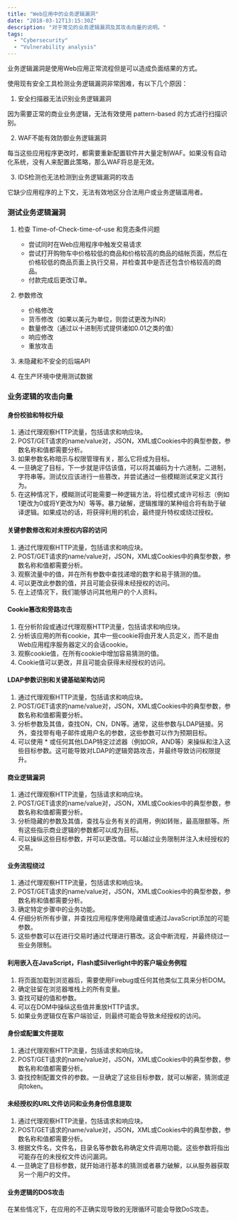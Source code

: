 ```yaml
---
title: "Web应用中的业务逻辑漏洞"
date: "2018-03-12T13:15:30Z"
description: "对于常见的业务逻辑漏洞及其攻击向量的说明。"
tags:
  - "Cybersecurity"
  - "Vulnerability analysis"
---
```



业务逻辑漏洞是使用Web应用正常流程但是可以造成负面结果的方式。

使用现有安全工具检测业务逻辑漏洞非常困难，有以下几个原因：
1. 安全扫描器无法识别业务逻辑漏洞

因为需要正常的商业业务逻辑，无法有效使用 pattern-based 的方式进行扫描识别。

2. WAF不能有效防御业务逻辑漏洞

每当这些应用程序更改时，都需要重新配置软件并大量定制WAF。如果没有自动化系统，没有人来配置此策略，那么WAF将总是无效。

3. IDS检测也无法检测到业务逻辑漏洞的攻击

它缺少应用程序的上下文，无法有效地区分合法用户或业务逻辑滥用者。

### 测试业务逻辑漏洞

1. 检查 Time-of-Check-time-of-use 和竞态条件问题
    * 尝试同时在Web应用程序中触发交易请求
    * 尝试打开购物车中价格较低的商品和价格较高的商品的结帐页面，然后在价格较低的商品页面上执行交易，并检查其中是否还包含价格较高的商品。
    * 付款完成后更改订单。

2. 参数修改
    * 价格修改
    * 货币修改（如果以美元为单位，则尝试更改为INR）
    * 数量修改（通过以十进制形式提供诸如0.01之类的值）
    * 响应修改
    * 重放攻击

3. 未隐藏和不安全的后端API
4. 在生产环境中使用测试数据

### 业务逻辑的攻击向量

#### 身份校验和特权升级
1. 通过代理观察HTTP流量，包括请求和响应块。
2. POST/GET请求的name/value对，JSON，XML或Cookies中的典型参数，参数名称和值都需要分析。
3. 如果参数名称暗示与权限管理有关，那么它将成为目标。
4. 一旦确定了目标，下一步就是评估该值，可以将其编码为十六进制，二进制，字符串等。测试仪应该进行一些篡改，并尝试通过一些模糊测试来定义其行为。
5. 在这种情况下，模糊测试可能需要一种逻辑方法，将位模式或许可标志（例如1更改为0或将Y更改为N）等等。暴力破解，逻辑推理的某种组合将有助于破译逻辑。如果成功的话，将获得利用的机会，最终提升特权或绕过授权。

#### 关键参数修改和对未授权内容的访问
1. 通过代理观察HTTP流量，包括请求和响应块。
2. POST/GET请求的name/value对，JSON，XML或Cookies中的典型参数，参数名称和值都需要分析。
3. 观察流量中的值，并在所有参数中查找递增的数字和易于猜测的值。
4. 可以更改此参数的值，并且可能会获得未经授权的访问。
5. 在上述情况下，我们能够访问其他用户的个人资料。

#### Cookie篡改和旁路攻击
1. 在分析阶段或通过代理观察HTTP流量，包括请求和响应块。
2. 分析该应用的所有cookie，其中一些cookie将由开发人员定义，而不是由Web应用程序服务器定义的会话cookie。
3. 观察cookie值，在所有cookie中增加容易猜测的值。
4. Cookie值可以更改，并且可能会获得未经授权的访问。


#### LDAP参数识别和关键基础架构访问
1. 通过代理观察HTTP流量，包括请求和响应块。
2. POST/GET请求的name/value对，JSON，XML或Cookies中的典型参数，参数名称和值都需要分析。
3. 分析参数及其值，查找ON，CN，DN等。通常，这些参数与LDAP链接。另外，查找带有电子邮件或用户名的参数，这些参数可以作为预期目标。
4. 可以使用 * 或任何其他LDAP特定过滤器（例如OR，AND等）来操纵和注入这些目标参数。这可能导致对LDAP的逻辑旁路攻击，并最终导致访问权限提升。


#### 商业逻辑漏洞
1. 通过代理观察HTTP流量，包括请求和响应块。
2. POST/GET请求的name/value对，JSON，XML或Cookies中的典型参数，参数名称和值都需要分析。
3. 分析隐藏的参数及其值，查找与业务有关的调用，例如转账，最高限额等。所有这些指示商业逻辑的参数都可以成为目标。
4. 可以操纵这些目标参数，并可以更改值。可以越过业​​务限制并注入未经授​​权的交易。

#### 业务流程绕过
1. 通过代理观察HTTP流量，包括请求和响应块。
2. POST/GET请求的name/value对，JSON，XML或Cookies中的典型参数，参数名称和值都需要分析。
3. 确定特定步骤中的业务功能。
4. 仔细分析所有步骤，并查找应用程序使用隐藏值或通过JavaScript添加的可能参数。
5. 这些参数可以在进行交易时通过代理进行篡改。这会中断流程，并最终绕过一些业务限制。

#### 利用嵌入在JavaScript，Flash或Silverlight中的客户端业务例程
1. 将页面加载到浏览器后，需要使用Firebug或任何其他类似工具来分析DOM。
2. 确定驻留在浏览器堆栈上的所有变量。
3. 查找可疑的值和参数。
4. 可以在DOM中操纵这些值并重放HTTP请求。
5. 如果业务逻辑仅在客户端验证，则最终可能会导致未经授权的访问。

#### 身份或配置文件提取
1. 通过代理观察HTTP流量，包括请求和响应块。
2. POST/GET请求的name/value对，JSON，XML或Cookies中的典型参数，参数名称和值都需要分析。
3. 查找控制配置文件的参数。一旦确定了这些目标参数，就可以解密，猜测或逆向token。

#### 未经授权的URL文件访问和业务身份信息提取
1. 通过代理观察HTTP流量，包括请求和响应块。
2. POST/GET请求的name/value对，JSON，XML或Cookies中的典型参数，参数名称和值都需要分析。
3. 根据文件名，文件名，目录名等参数名称确定文件调用功能。这些参数将指出可能存在的未授权文件访问漏洞。
4. 一旦确定了目标参数，就开始进行基本的猜测或者暴力破解，以从服务器获取另一个用户的文件。

#### 业务逻辑的DOS攻击
在某些情况下，在应用的不正确实现导致的无限循环可能会导致DoS攻击。




